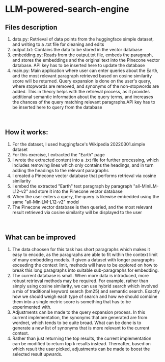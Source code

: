 # LLM-powered-search-engine

## Files description
1. data.py: Retrieval of data points from the huggingface simple dataset, and writing to a .txt file for cleaning and edits
2. output.txt: Contains the data to be stored in the vector database
3. embedding.py: Reads from the output.txt file, embeds the paragraph, and stores the embeddings and the original text into the Pinecone vector database. API key has to be inserted here to update the database
4. main.py: Main application where user can enter queries about the Earth, and the most relevant paragraph retrieved based on cosine similarity score will be returned. Query expansion is done on the user's query, where stopwords are removed, and synonyms of the non-stopwords are added. This in theory helps with the retrieval process, as it provides additional semantic information about the query terms, and increases the chances of the query matching relevant paragraphs.API key has to be inserted here to query from the database
<br>

## How it works:
1. For the dataset, I used huggingface's Wikipedia 20220301.simple dataset
2. For this exercise, I extracted the "Earth" page
3. I wrote the extracted content into a .txt file for further processing, which includes removing lines which only contains the headings, and in turn adding the headings to the relevant paragraphs
4. I created a Pinecone vector database that performs retrieval via cosine similarity
5. I embed the extracted "Earth" text paragraph by paragraph "all-MiniLM-L12-v2" and store it into the Pinecone vector database
6. When the user enters a query, the query is likewise embedded using the same "all-MiniLM-L12-v2" model
7. The Pinecone vector database is then queried, and the most relevant result retrieved via cosine similarity will be displayed to the user
<br>

## What can be improved
1. The data choosen for this task has short paragraphs which makes it easy to encode, as the paragraphs are able to fit within the context limit of many embedding models. If given a dataset with longer paragraphs exceeding the context limit, methods will have to be explored on how to break this long paragraphs into suitable sub-paragraphs for embedding.
2. The current database is small. When more data is introduced, more robust retrieval methods may be required. For example, rather than simply using cosine similarity, we can use hybrid search which involved a mix of traditional keyword search (bm25) and semantic search. Exactly how we should weigh each type of search and how we should combine them into a single metric score is something that has to be experimented with.
3. Adjustments can be made to the query expansion process. In this current implementation, the synonyms that are generated are from wordnet, which tends to be quite broad. What can be done is to generate a new list of synonyms that is more relevant to the current context.
4. Rather than just returning the top results, the current implementation can be modified to return top k results instead. Thereafter, based on which result the user picked, adjustments can be made to boost the selected result upwards.

